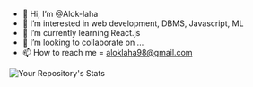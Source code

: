 - 👋 Hi, I’m @Alok-laha
- 👀 I’m interested in web development, DBMS, Javascript, ML
- 🌱 I’m currently learning React.js
- 💞️ I’m looking to collaborate on ...
- 📫 How to reach me = aloklaha98@gmail.com

![Your Repository's Stats](https://github-readme-stats.vercel.app/api?username=Alok-laha&show_icons=true)

<!---
Alok-laha/Alok-laha is a ✨ special ✨ repository because its `README.md` (this file) appears on your GitHub profile.
You can click the Preview link to take a look at your changes.
--->
